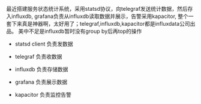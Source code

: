 

最近搭建服务状态统计系统，采用statsd协议，向telegraf发送统计数据，然后存入influxdb, grafana负责从influxdb读取数据并展示，告警采用kapacitor,
整个一套下来真是神器啊，太好用了；telegraf,influxdb,kapacitor都是influxdata公司出品。
美中不足是influxdb暂时没有group by后再top的操作

- statsd client
  负责发数据
  
- telegraf
  负责收数据
  
- influxdb
  负责存储数据
  
- grafana
  负责展示数据
  
- kapacitor
  负责监控告警
  


